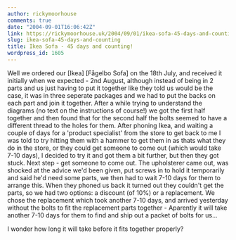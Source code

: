 ```yaml
---
author: rickymoorhouse
comments: true
date: "2004-09-01T16:06:42Z"
link: https://rickymoorhouse.uk/2004/09/01/ikea-sofa-45-days-and-counting/
slug: ikea-sofa-45-days-and-counting
title: Ikea Sofa - 45 days and counting!
wordpress_id: 1605
---
```


Well we ordered our [Ikea] [Fågelbo Sofa] on the 18th July, and received it initially when we expected - 2nd August, although instead of being in 2 parts and us just having to put it together like they told us would be the case, it was in three seperate packages and we had to put the backs on each part and join it together. After a while trying to understand the diagrams (no text on the instructions of course!) we got the first half together and then found that for the second half the bolts seemed to have a different thread to the holes for them. After phoning Ikea, and waiting a couple of days for a 'product specialist' from the store to get back to me I was told to try hitting them with a hammer to get them in as thats what they do in the store, or they could get someone to come out (which would take 7-10 days), I decided to try it and got them a bit further, but then they got stuck. Next step - get someone to come out. The upholsterer came out, was shocked at the advice we'd been given, put screws in to hold it temporarily and said he'd need some parts, we then had to wait 7-10 days for them to arrange this. When they phoned us back it turned out they couldn't get the parts, so we had two options: a discount (of 10%) or a replacement. We chose the replacement which took another 7-10 days, and arrived yesterday without the bolts to fit the replacement parts together - Aparently it will take another 7-10 days for them to find and ship out a packet of bolts for us...  

I wonder how long it will take before it fits together properly?
